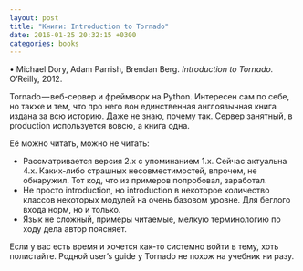 ```yaml
---
layout: post
title: "Книги: Introduction to Tornado"
date: 2016-01-25 20:32:15 +0300
categories: books
---
```

• Michael Dory, Adam Parrish, Brendan Berg. *Introduction to Tornado.* O’Reilly, 2012.

Tornado — веб-сервер и фреймворк на Python. Интересен сам по себе, но также и тем, что про него вон единственная англоязычная книга издана за всю историю. Даже не знаю, почему так. Сервер занятный, в production используется вовсю, а книга одна.

Её можно читать, можно не читать:
* Рассматривается версия 2.x с упоминанием 1.x. Сейчас актуальна 4.x. Каких-либо страшных несовместимостей, впрочем, не обнаружил. Тот код, что из примеров попробовал, заработал.
* Не просто introduction, но introduction в некоторое количество классов некоторых модулей на очень базовом уровне. Для беглого входа норм, но и только.
* Язык не сложный, примеры читаемые, мелкую терминологию по ходу дела автор поясняет.

Если у вас есть время и хочется как-то системно войти в тему, хоть полистайте. Родной user’s guide у Tornado не похож на учебник ни разу.
